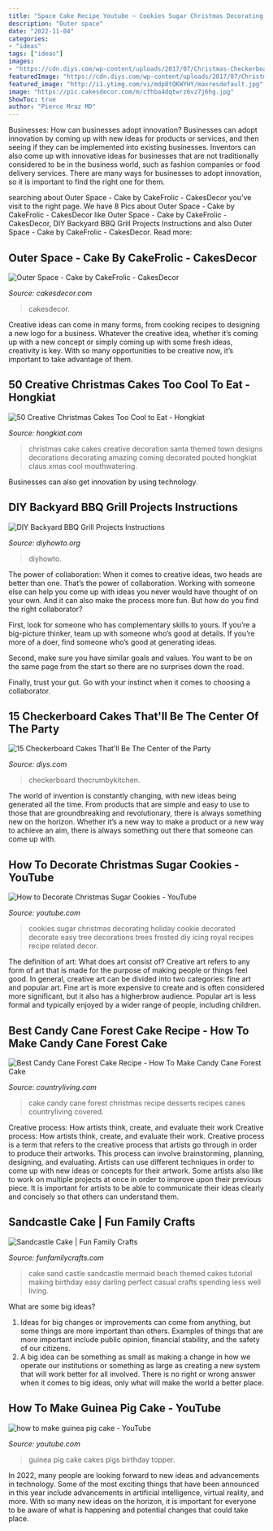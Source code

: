```yaml
---
title: "Space Cake Recipe Youtube ~ Cookies Sugar Christmas Decorating Holiday Cookie Decorated Decorate Easy Tree Decorations Trees Frosted Diy Icing Royal Recipes Recipe Related Decor"
description: "Outer space"
date: "2022-11-04"
categories:
- "ideas"
tags: ["ideas"]
images:
- "https://cdn.diys.com/wp-content/uploads/2017/07/Christmas-Checkerboard-Cake.jpg"
featuredImage: "https://cdn.diys.com/wp-content/uploads/2017/07/Christmas-Checkerboard-Cake.jpg"
featured_image: "http://i1.ytimg.com/vi/mdp8tQKWYHY/maxresdefault.jpg"
image: "https://pic.cakesdecor.com/m/cfhba4dqtwrz6vz7j6hg.jpg"
ShowToc: true
author: "Pierce Mraz MD"
---
```



Businesses: How can businesses adopt innovation?
Businesses can adopt innovation by coming up with new ideas for products or services, and then seeing if they can be implemented into existing businesses. Inventors can also come up with innovative ideas for businesses that are not traditionally considered to be in the business world, such as fashion companies or food delivery services. There are many ways for businesses to adopt innovation, so it is important to find the right one for them.

	

		
searching about Outer Space - Cake by CakeFrolic - CakesDecor you've visit to the right page. We have 8 Pics about Outer Space - Cake by CakeFrolic - CakesDecor like Outer Space - Cake by CakeFrolic - CakesDecor, DIY Backyard BBQ Grill Projects Instructions and also Outer Space - Cake by CakeFrolic - CakesDecor. Read more:
		
    
## Outer Space - Cake By CakeFrolic - CakesDecor

<img loading=lazy src="https://pic.cakesdecor.com/m/cfhba4dqtwrz6vz7j6hg.jpg" onerror="this.onerror=null;this.src='https://tse4.mm.bing.net/th?id=OIP.n35b47fz2HQL3yWY8bmbywHaKO&amp;pid=15.1';" alt="Outer Space - Cake by CakeFrolic - CakesDecor">

_Source: cakesdecor.com_

>cakesdecor. 

	

Creative ideas can come in many forms, from cooking recipes to designing a new logo for a business. Whatever the creative idea, whether it’s coming up with a new concept or simply coming up with some fresh ideas, creativity is key. With so many opportunities to be creative now, it’s important to take advantage of them.

    
## 50 Creative Christmas Cakes Too Cool To Eat - Hongkiat

<img loading=lazy src="https://assets.hongkiat.com/uploads/creative-christmas-cakes/20-creative-christmas-cakes.jpg" onerror="this.onerror=null;this.src='https://tse4.mm.bing.net/th?id=OIP.UmA817vXq9CuKNDsACxoegHaJ3&amp;pid=15.1';" alt="50 Creative Christmas Cakes Too Cool to Eat - Hongkiat">

_Source: hongkiat.com_

>christmas cake cakes creative decoration santa themed town designs decorations decorating amazing coming decorated pouted hongkiat claus xmas cool mouthwatering. 

	

Businesses can also get innovation by using technology.

    
## DIY Backyard BBQ Grill Projects Instructions

<img loading=lazy src="https://www.diyhowto.org/wp-content/uploads/DIYHowto-DIY-Backyard-Grill-Projects-05-521x1024.jpg" onerror="this.onerror=null;this.src='https://tse2.mm.bing.net/th?id=OIP.6ph-1l1FxWvDymRSi8NATgHaOj&amp;pid=15.1';" alt="DIY Backyard BBQ Grill Projects Instructions">

_Source: diyhowto.org_

>diyhowto. 

	

The power of collaboration:
When it comes to creative ideas, two heads are better than one. That’s the power of collaboration.
Working with someone else can help you come up with ideas you never would have thought of on your own. And it can also make the process more fun. But how do you find the right collaborator?

First, look for someone who has complementary skills to yours. If you’re a big-picture thinker, team up with someone who’s good at details. If you’re more of a doer, find someone who’s good at generating ideas.

Second, make sure you have similar goals and values. You want to be on the same page from the start so there are no surprises down the road.

Finally, trust your gut. Go with your instinct when it comes to choosing a collaborator.

    
## 15 Checkerboard Cakes That&#039;ll Be The Center Of The Party

<img loading=lazy src="https://cdn.diys.com/wp-content/uploads/2017/07/Christmas-Checkerboard-Cake.jpg" onerror="this.onerror=null;this.src='https://tse4.mm.bing.net/th?id=OIP.7W0XZWZosXTdqS6Aj_dE-gHaLG&amp;pid=15.1';" alt="15 Checkerboard Cakes That&#039;ll Be The Center of the Party">

_Source: diys.com_

>checkerboard thecrumbykitchen. 

	

The world of invention is constantly changing, with new ideas being generated all the time. From products that are simple and easy to use to those that are groundbreaking and revolutionary, there is always something new on the horizon. Whether it’s a new way to make a product or a new way to achieve an aim, there is always something out there that someone can come up with.

    
## How To Decorate Christmas Sugar Cookies - YouTube

<img loading=lazy src="http://i1.ytimg.com/vi/mdp8tQKWYHY/maxresdefault.jpg" onerror="this.onerror=null;this.src='https://tse3.mm.bing.net/th?id=OIP.xyz0DJFE_-ixfF26kQWMwQHaEK&amp;pid=15.1';" alt="How to Decorate Christmas Sugar Cookies - YouTube">

_Source: youtube.com_

>cookies sugar christmas decorating holiday cookie decorated decorate easy tree decorations trees frosted diy icing royal recipes recipe related decor. 

	

The definition of art: What does art consist of?
Creative art refers to any form of art that is made for the purpose of making people or things feel good. In general, creative art can be divided into two categories: fine art and popular art. Fine art is more expensive to create and is often considered more significant, but it also has a higherbrow audience. Popular art is less formal and typically enjoyed by a wider range of people, including children.

    
## Best Candy Cane Forest Cake Recipe - How To Make Candy Cane Forest Cake

<img loading=lazy src="http://clv.h-cdn.co/assets/16/45/1478731195-christmas-desserts-candy-cane-forest-cake-1216.jpg" onerror="this.onerror=null;this.src='https://tse4.mm.bing.net/th?id=OIP.c8owHZhruXLxpTNhXIQafQHaLH&amp;pid=15.1';" alt="Best Candy Cane Forest Cake Recipe - How To Make Candy Cane Forest Cake">

_Source: countryliving.com_

>cake candy cane forest christmas recipe desserts recipes canes countryliving covered. 

	

Creative process: How artists think, create, and evaluate their work
Creative process: How artists think, create, and evaluate their work.
Creative process is a term that refers to the creative process that artists go through in order to produce their artworks. This process can involve brainstorming, planning, designing, and evaluating. Artists can use different techniques in order to come up with new ideas or concepts for their artwork. Some artists also like to work on multiple projects at once in order to improve upon their previous piece. It is important for artists to be able to communicate their ideas clearly and concisely so that others can understand them.

    
## Sandcastle Cake | Fun Family Crafts

<img loading=lazy src="https://funfamilycrafts.com/wp-content/uploads/2013/07/sandcastle-cake.jpg" onerror="this.onerror=null;this.src='https://tse1.mm.bing.net/th?id=OIP.Cf7dyBOpvKvT30x0nULFuAHaE8&amp;pid=15.1';" alt="Sandcastle Cake | Fun Family Crafts">

_Source: funfamilycrafts.com_

>cake sand castle sandcastle mermaid beach themed cakes tutorial making birthday easy darling perfect casual crafts spending less well living. 

	

What are some big ideas?
1. Ideas for big changes or improvements can come from anything, but some things are more important than others. Examples of things that are more important include public opinion, financial stability, and the safety of our citizens.
2. A big idea can be something as small as making a change in how we operate our institutions or something as large as creating a new system that will work better for all involved. There is no right or wrong answer when it comes to big ideas, only what will make the world a better place.

    
## How To Make Guinea Pig Cake - YouTube

<img loading=lazy src="https://i.ytimg.com/vi/LQha_Qv2BRk/maxresdefault.jpg" onerror="this.onerror=null;this.src='https://tse2.mm.bing.net/th?id=OIP.aRpP8TYB0hTyKxOsWlV9YgHaEK&amp;pid=15.1';" alt="how to make guinea pig cake - YouTube">

_Source: youtube.com_

>guinea pig cake cakes pigs birthday topper. 

	

In 2022, many people are looking forward to new ideas and advancements in technology. Some of the most exciting things that have been announced in this year include advancements in artificial intelligence, virtual reality, and more. With so many new ideas on the horizon, it is important for everyone to be aware of what is happening and potential changes that could take place.

